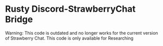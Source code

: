 # Rusty Discord-StrawberryChat Bridge
Warning: This code is outdated and no longer works for the current version of Strawberry Chat. This code is only available for Researching
